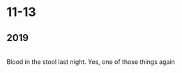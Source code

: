 <h1>11-13</h1>

<h2>2019</h2><div><br></div><div>Blood in the stool last night. Yes, one of those things again</div><div><br></div><div><br></div>
